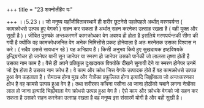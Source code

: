 +++
title = "23 शक्नोतीहैव यः"

+++
।।5.23।। जो मनुष्य यहाँजीवितावस्थामें ही शरीर छूटनेसे पहलेपहले अर्थात्
मरणपर्यन्त ( कामक्रोधसे उत्पन्न हुए वेगको ) सहन कर सकता है अर्थात् सहन
करनेका उत्साह रखता है ( वही युक्त और सुखी है )। जीवित पुरुषके
अन्तःकरणमें कामक्रोधका वेग अवश्य ही होता है इसलिये मरणपर्यन्तकी सीमा की
गयी है क्योंकि वह कामक्रोधजनित वेग अनेक निमित्तोंसे प्रकट होनेवाला है
अतः मरनेतक उसका विश्वास न करे। ( सदैव उससे सावधान रहे ) यह अभिप्राय है।
किसी अनुभव किये हुए सुखदायक इष्टविषयके इन्द्रियगोचर हो जानेपर यानी सुन
जानेपर या स्मरण हो जानेपर उसको पानेकी जो लालसा तृष्णा होती है उसका नाम
काम है। वैसे ही अपने प्रतिकूल दुःखदायक विषयोंके दीखने सुनायी देने या
स्मरण होनेपर उनमें जो द्वेष होता है उसका नाम क्रोध है। वे काम और क्रोध
जिस वेगके उत्पादक होते हैं वह कामक्रोधसे उत्पन्न हुआ वेग कहलाता है।
रोमाञ्च होना मुख और नेत्रोंका प्रफुल्लित होना इत्यादि चिह्नोंवाला जो
अन्तःकरणका क्षोभ है वह कामसे उत्पन्न हुआ वेग है। तथा शरीरका काँपना पसीना
आ जाना होठोंको चबाने लगना नेत्रोंका लाल हो जाना इत्यादि चिह्नोंवाला वेग
क्रोधसे उत्पन्न हुआ वेग है। ऐसे काम और क्रोधके वेगको जो सहन कर सकता है
उसको सहन करनेका उत्साह रखता है वह मनुष्य इस संसारमें योगी है और वही सुखी
है।
